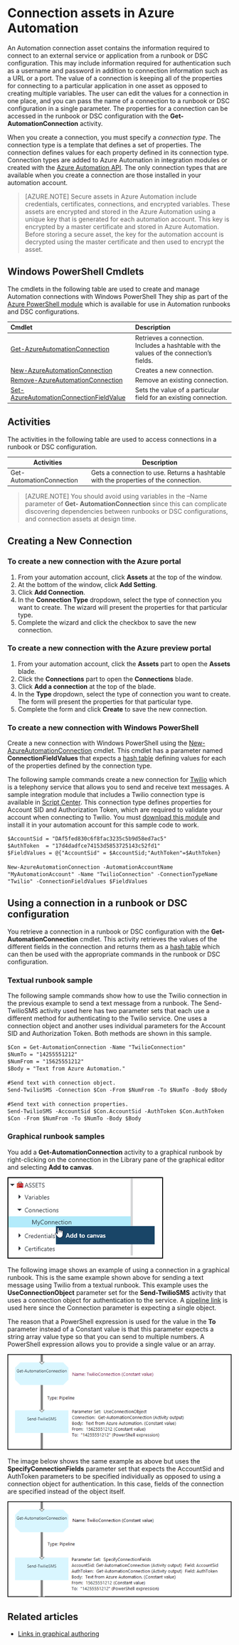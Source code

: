 <properties 
   pageTitle="Connection assets in Azure Automation | Microsoft Azure"
   description="Connection assets in Azure Automation contain the information required to connect to an external service or application from a runbook or DSC configuration. This article explains the details of connections and how to work with them in both textual and graphical authoring."
   services="automation"
   documentationCenter=""
   authors="bwren"
   manager="stevenka"
   editor="tysonn" />
<tags 
   ms.service="automation"
   ms.devlang="na"
   ms.topic="article"
   ms.tgt_pltfrm="na"
   ms.workload="infrastructure-services"
   ms.date="10/23/2015"
   ms.author="bwren" />

# Connection assets in Azure Automation

An Automation connection asset contains the information required to connect to an external service or application from a runbook or DSC configuration. This may include information required for authentication such as a username and password in addition to connection information such as a URL or a port. The value of a connection is keeping all of the properties for connecting to a particular application in one asset as opposed to creating multiple variables. The user can edit the values for a connection in one place, and you can pass the name of a connection to a runbook or DSC configuration in a single parameter. The properties for a connection can be accessed in the runbook or DSC configuration with the **Get-AutomationConnection** activity.

When you create a connection, you must specify a *connection type*. The connection type is a template that defines a set of properties. The connection defines values for each property defined in its connection type. Connection types are added to Azure Automation in integration modules or created with the [Azure Automation API](http://msdn.microsoft.com/library/azure/mt163818.aspx). The only connection types that are available when you create a connection are those installed in your automation account.

>[AZURE.NOTE] Secure assets in Azure Automation include credentials, certificates, connections, and encrypted variables. These assets are encrypted and stored in the Azure Automation using a unique key that is generated for each automation account. This key is encrypted by a master certificate and stored in Azure Automation. Before storing a secure asset, the key for the automation account is decrypted using the master certificate and then used to encrypt the asset.

## Windows PowerShell Cmdlets

The cmdlets in the following table are used to create and manage Automation connections with Windows PowerShell They ship as part of the [Azure PowerShell module](../powershell-install-configure.md) which is available for use in Automation runbooks and DSC configurations.

|Cmdlet|Description|
|:---|:---|
|[Get-AzureAutomationConnection](http://msdn.microsoft.com/library/dn921828.aspx)|Retrieves a connection. Includes a hashtable with the values of the connection’s fields.|
|[New-AzureAutomationConnection](http://msdn.microsoft.com/library/dn921825.aspx)|Creates a new connection.|
|[Remove-AzureAutomationConnection](http://msdn.microsoft.com/library/dn921827.aspx)|Remove an existing connection.|
|[Set-AzureAutomationConnectionFieldValue](http://msdn.microsoft.com/library/dn921826.aspx)|Sets the value of a particular field for an existing connection.|

## Activities

The activities in the following table are used to access connections in a runbook or DSC configuration.

|Activities|Description|
|---|---|
|Get-AutomationConnection|Gets a connection to use. Returns a hashtable with the properties of the connection.|

>[AZURE.NOTE] You should avoid using variables in the –Name parameter of **Get- AutomationConnection** since this can complicate discovering dependencies between runbooks or DSC configurations, and connection assets at design time.

## Creating a New Connection

### To create a new connection with the Azure portal

1. From your automation account, click **Assets** at the top of the window.
1. At the bottom of the window, click **Add Setting**.
1. Click **Add Connection**.
2. In the **Connection Type** dropdown, select the type of connection you want to create.  The wizard will present the properties for that particular type.
1. Complete the wizard and click the checkbox to save the new connection.


### To create a new connection with the Azure preview portal

1. From your automation account, click the **Assets** part to open the **Assets** blade.
1. Click the **Connections** part to open the **Connections** blade.
1. Click **Add a connection** at the top of the blade.
2. In the **Type** dropdown, select the type of connection you want to create.  The form will present the properties for that particular type.
1. Complete the form and click **Create** to save the new connection.



### To create a new connection with Windows PowerShell

Create a new connection with Windows PowerShell using the [New-AzureAutomationConnection](http://msdn.microsoft.com/library/dn921825.aspx) cmdlet. This cmdlet has a parameter named **ConnectionFieldValues** that expects a [hash table](http://technet.microsoft.com/en-us/library/hh847780.aspx) defining values for each of the properties defined by the connection type.


The following sample commands create a new connection for [Twilio](http://www.twilio.com) which is a telephony service that allows you to send and receive text messages.  A sample integration module that includes a Twilio connection type is available in [Script Center](http://gallery.technet.microsoft.com/scriptcenter/Twilio-PowerShell-Module-8a8bfef8).  This connection type defines properties for Account SID and Authorization Token, which are required to validate your account when connecting to Twilio.  You must [download this module](http://gallery.technet.microsoft.com/scriptcenter/Twilio-PowerShell-Module-8a8bfef8) and install it in your automation account for this sample code to work.

    $AccountSid = "DAf5fed830c6f8fac3235c5b9d58ed7ac5"
    $AuthToken  = "17d4dadfce74153d5853725143c52fd1"
    $FieldValues = @{"AccountSid" = $AccountSid;"AuthToken"=$AuthToken}

    New-AzureAutomationConnection -AutomationAccountName "MyAutomationAccount" -Name "TwilioConnection" -ConnectionTypeName "Twilio" -ConnectionFieldValues $FieldValues


## Using a connection in a runbook or DSC configuration

You retrieve a connection in a runbook or DSC configuration with the **Get-AutomationConnection** cmdlet.  This activity retrieves the values of the different fields in the connection and returns them as a [hash table](http://go.microsoft.com/fwlink/?LinkID=324844) which can then be used with the appropriate commands in the runbook or DSC configuration.

### Textual runbook sample
The following sample commands show how to use the Twilio connection in the previous example to send a text message from a runbook.  The Send-TwilioSMS activity used here has two parameter sets that each use a different method for authenticating to the Twilio service.  One uses a connection object and another uses individual parameters for the Account SID and Authorization Token.  Both methods are shown in this sample.

    $Con = Get-AutomationConnection -Name "TwilioConnection"
    $NumTo = "14255551212"
    $NumFrom = "15625551212"
    $Body = "Text from Azure Automation."

    #Send text with connection object.
    Send-TwilioSMS -Connection $Con -From $NumFrom -To $NumTo -Body $Body

    #Send text with connection properties.
    Send-TwilioSMS -AccountSid $Con.AccountSid -AuthToken $Con.AuthToken $Con -From $NumFrom -To $NumTo -Body $Body

### Graphical runbook samples

You add a **Get-AutomationConnection** activity to a graphical runbook by right-clicking on the connection in the Library pane of the graphical editor and selecting **Add to canvas**.

![](media/automation-connections/connection-add-canvas.png)

The following image shows an example of using a connection in a graphical runbook.  This is the same example shown above for sending a text message using Twilio from a textual runbook.  This example uses the **UseConnectionObject** parameter set for the **Send-TwilioSMS** activity that uses a connection object for authentication to the service.  A [pipeline link](automation-graphical-authoring-intro.md#links-and-workflow) is used here since the Connection parameter is expecting a single object.

The reason that a PowerShell expression is used for the value in the **To** parameter instead of a Constant value is that this parameter expects a string array value type so that you can send to multiple numbers.  A PowerShell expression allows you to provide a single value or an array.

![](media/automation-connections/get-connection-object.png)

The image below shows the same example as above but uses the **SpecifyConnectionFields** parameter set that expects the AccountSid and AuthToken parameters to be specified individually as opposed to using a connection object for authentication.  In this case, fields of the connection are specified instead of the object itself.  

![](media/automation-connections/get-connection-properties.png)



## Related articles

- [Links in graphical authoring](automation-graphical-authoring-intro.md#links-and-workflow)
 

